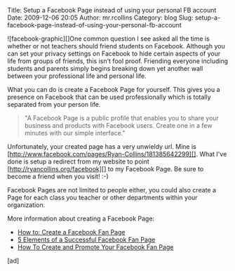 Title: Setup a Facebook Page instead of using your personal FB account
Date: 2009-12-06 20:05
Author: mr.rcollins
Category: blog
Slug: setup-a-facebook-page-instead-of-using-your-personal-fb-account

<div id="_mcePaste" style="position: absolute; left: -10000px; top: 0px; width: 1px; height: 1px; overflow-x: hidden; overflow-y: hidden;">
One common question I see asked all the time is whether or not teachers
should friend students on Facebook. Although you can set your privacy
settings on Facebook to hide certain aspects of your life from groups of
friends, this isn't fool proof. Friending everyone including students
and parents simply begins breaking down yet another wall between your
professional life and personal life.

</div>
<div id="_mcePaste" style="position: absolute; left: -10000px; top: 0px; width: 1px; height: 1px; overflow-x: hidden; overflow-y: hidden;">
What you can do is create a Facebook Page for yourself. This gives you a
presence on Facebook that can be used professionally which is totally
separated from your person life.

</div>
<div id="_mcePaste" style="position: absolute; left: -10000px; top: 0px; width: 1px; height: 1px; overflow-x: hidden; overflow-y: hidden;">
"A Facebook Page is a public profile that enables you to share your
business and products with Facebook users. Create one in a few minutes
with our simple interface."

</div>
<div id="_mcePaste" style="position: absolute; left: -10000px; top: 0px; width: 1px; height: 1px; overflow-x: hidden; overflow-y: hidden;">
Unfortunately, your created page has a very unwieldy url. Mine is
http://www.facebook.com/pages/Ryan-Collins/181385642299. What I've done
is setup a redirect from my website to point ryancollins.org/facebook to
my Facebook Page. Be sure to become a friend when you visit! :-)

</div>
<div id="_mcePaste" style="position: absolute; left: -10000px; top: 0px; width: 1px; height: 1px; overflow-x: hidden; overflow-y: hidden;">
Facebook Pages are not limited to people either, you could also create a
Page for each class you teacher or other departments within your
organization.

</div>
<div id="_mcePaste" style="position: absolute; left: -10000px; top: 0px; width: 1px; height: 1px; overflow-x: hidden; overflow-y: hidden;">
More information about creating a Facebook Page:

</div>
<div id="_mcePaste" style="position: absolute; left: -10000px; top: 0px; width: 1px; height: 1px; overflow-x: hidden; overflow-y: hidden;">
How to: Create a Facebook Fan Page

</div>
<div id="_mcePaste" style="position: absolute; left: -10000px; top: 0px; width: 1px; height: 1px; overflow-x: hidden; overflow-y: hidden;">
5 Elements of a Successful Facebook Fan Page

</div>
<div id="_mcePaste" style="position: absolute; left: -10000px; top: 0px; width: 1px; height: 1px; overflow-x: hidden; overflow-y: hidden;">
How To Create and Promote Your Facebook Fan Page

</div>
<div id="_mcePaste" style="position: absolute; left: -10000px; top: 0px; width: 1px; height: 1px; overflow-x: hidden; overflow-y: hidden;">
How To: Create a Facebook Fan Page

</div>
![facebook-graphic][]One common question I see asked all the time is
whether or not teachers should friend students on Facebook. Although you
can set your privacy settings on Facebook to hide certain aspects of
your life from groups of friends, this isn't fool proof. Friending
everyone including students and parents simply begins breaking down yet
another wall between your professional life and personal life.

What you can do is create a Facebook Page for yourself. This gives you a
presence on Facebook that can be used professionally which is totally
separated from your person life.

> "A Facebook Page is a public profile that enables you to share your
> business and products with Facebook users. Create one in a few minutes
> with our simple interface."

Unfortunately, your created page has a very unwieldy url. Mine is
[http://www.facebook.com/pages/Ryan-Collins/181385642299][]. What I've
done is setup a redirect from my website to point
[http://ryancollins.org/facebook][] to my Facebook Page. Be sure to
become a friend when you visit! :-)

Facebook Pages are not limited to people either, you could also create a
Page for each class you teacher or other departments within your
organization.

More information about creating a Facebook Page:

-   [How to: Create a Facebook Fan Page][]
-   [5 Elements of a Successful Facebook Fan Page][]
-   [How To Create and Promote Your Facebook Fan Page][]

[ad]

  [facebook-graphic]: http://ryancollins.org/wp/wp-content/uploads/2009/12/facebook-graphic1.jpg
    "facebook-graphic"
  [http://www.facebook.com/pages/Ryan-Collins/181385642299]: http://www.facebook.com/pages/Ryan-Collins/181385642299
  [http://ryancollins.org/facebook]: http://ryancollins.org/facebook
  [How to: Create a Facebook Fan Page]: http://tutorialblog.org/how-to-create-a-facebook-fan-page/
  [5 Elements of a Successful Facebook Fan Page]: http://mashable.com/2009/03/30/successful-facebook-fan-page/
  [How To Create and Promote Your Facebook Fan Page]: http://whyfacebook.com/2008/09/25/how-to-create-and-promote-your-facebook-fan-page/
